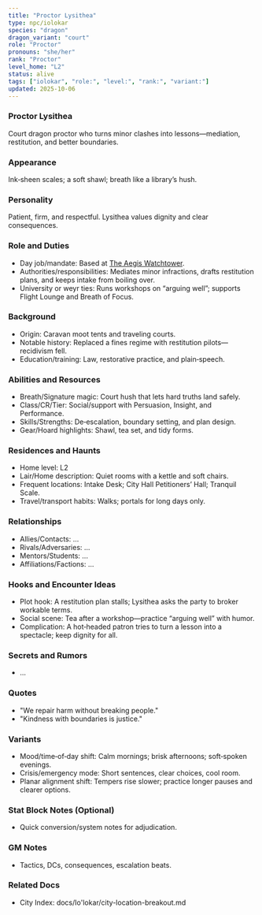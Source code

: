 ```yaml
---
title: "Proctor Lysithea"
type: npc/iolokar
species: "dragon"
dragon_variant: "court"
role: "Proctor"
pronouns: "she/her"
rank: "Proctor"
level_home: "L2"
status: alive
tags: ["iolokar", "role:", "level:", "rank:", "variant:"]
updated: 2025-10-06
---
```

### Proctor Lysithea

Court dragon proctor who turns minor clashes into lessons—mediation, restitution, and better boundaries.

### Appearance

Ink‑sheen scales; a soft shawl; breath like a library’s hush.

### Personality

Patient, firm, and respectful. Lysithea values dignity and clear consequences.

### Role and Duties

- Day job/mandate: Based at [The Aegis Watchtower](docs/Io'lokar/Locations/the-aegis-watchtower.md).
- Authorities/responsibilities: Mediates minor infractions, drafts restitution plans, and keeps intake from boiling over.
- University or weyr ties: Runs workshops on “arguing well”; supports Flight Lounge and Breath of Focus.

### Background

- Origin: Caravan moot tents and traveling courts.
- Notable history: Replaced a fines regime with restitution pilots—recidivism fell.
- Education/training: Law, restorative practice, and plain‑speech.

### Abilities and Resources

- Breath/Signature magic: Court hush that lets hard truths land safely.
- Class/CR/Tier: Social/support with Persuasion, Insight, and Performance.
- Skills/Strengths: De‑escalation, boundary setting, and plan design.
- Gear/Hoard highlights: Shawl, tea set, and tidy forms.

### Residences and Haunts

- Home level: L2
- Lair/Home description: Quiet rooms with a kettle and soft chairs.
- Frequent locations: Intake Desk; City Hall Petitioners’ Hall; Tranquil Scale.
- Travel/transport habits: Walks; portals for long days only.

### Relationships

- Allies/Contacts: ...
- Rivals/Adversaries: ...
- Mentors/Students: ...
- Affiliations/Factions: ...

### Hooks and Encounter Ideas

 - Plot hook: A restitution plan stalls; Lysithea asks the party to broker workable terms.
 - Social scene: Tea after a workshop—practice “arguing well” with humor.
 - Complication: A hot‑headed patron tries to turn a lesson into a spectacle; keep dignity for all.

### Secrets and Rumors

- ...

### Quotes

 - "We repair harm without breaking people."
 - "Kindness with boundaries is justice."

### Variants

 - Mood/time‑of‑day shift: Calm mornings; brisk afternoons; soft‑spoken evenings.
 - Crisis/emergency mode: Short sentences, clear choices, cool room.
 - Planar alignment shift: Tempers rise slower; practice longer pauses and clearer options.

### Stat Block Notes (Optional)

- Quick conversion/system notes for adjudication.

### GM Notes

- Tactics, DCs, consequences, escalation beats.

### Related Docs

- City Index: docs/Io'lokar/city-location-breakout.md
